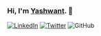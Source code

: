 ### Hi, I'm [Yashwant](https://linktr.ee/iyashwantsaini/). 👋

[![LinkedIn](https://img.shields.io/badge/-Yashwant-blue?style=flat-square&logo=Linkedin&logoColor=white&link=https://www.linkedin.com/in/iyashwantsaini/)](https://www.linkedin.com/in/iyashwantsaini/)
[![Twitter](https://img.shields.io/twitter/follow/iyashwantsaini?label=Twitter)](https://twitter.com/intent/follow?screen_name=iyashwantsaini)
![GitHub](https://img.shields.io/github/followers/iyashwantsaini?&label=Github&style=social)

<!-- ![snake gif](https://github.com/iyashwantsaini/iyashwantsaini/blob/output/github-contribution-grid-snake.svg) -->

<!-- <div style="margin-bottom:10px;"></div>
<a href="https://meyash.xyz/" style="margin-right:30px;"><img src="https://meyash.xyz/assets/icons/siteicon.png" width="25"></a>
<a href="https://meyash.xyz/resume.pdf" style="margin-right:30px;"><img src="https://cdn.jsdelivr.net/npm/simple-icons@v3/icons/libreoffice.svg" width="25"></a> 
<a href="https://www.linkedin.com/in/iyashwantsaini/" style="margin-right:30px;"><img src="https://cdn.jsdelivr.net/npm/simple-icons@v3/icons/linkedin.svg" width="25"></a>
<a href="https://twitter.com/iyashwantsaini" style="margin-right:30px;"><img src="https://cdn.jsdelivr.net/npm/simple-icons@v3/icons/twitter.svg" width="25"></a>  -->
